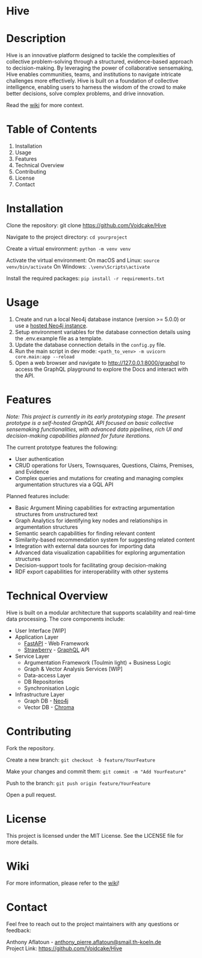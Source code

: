 # Hive

# Description

Hive is an innovative platform designed to tackle the complexities of collective problem-solving through a structured,
evidence-based approach to decision-making. By leveraging the power of collaborative sensemaking, Hive enables
communities, teams, and institutions to navigate intricate challenges more effectively. Hive is built on a foundation of
collective intelligence, enabling users to harness the wisdom of the crowd to make better decisions, solve complex
problems, and drive innovation.

Read the [wiki](https://github.com/Voidcake/Hive/wiki) for more context.

# Table of Contents

1. Installation
2. Usage
3. Features
4. Technical Overview
5. Contributing
6. License
7. Contact

# Installation

Clone the repository:
git clone https://github.com/Voidcake/Hive

Navigate to the project directory:
`cd yourproject`

Create a virtual environment:
`python -m venv venv`

Activate the virtual environment:
On macOS and Linux:
`source venv/bin/activate`
On Windows:
`.\venv\Scripts\activate`

Install the required packages:
`pip install -r requirements.txt`

# Usage

1. Create and run a local Neo4j database instance (version >= 5.0.0) or use
   a [hosted Neo4j instance](https://neo4j.com/cloud/platform/aura-graph-database/).
2. Setup environment variables for the database connection details using the .env.example file as a template.
3. Update the database connection details in the `config.py` file.
4. Run the main script in dev mode: `<path_to_venv> -m uvicorn core.main:app --reload`
5. Open a web browser and navigate to http://127.0.0.1:8000/graphql to access the GraphQL playground to explore the Docs
   and
   interact with the API.

# Features

_Note: This project is currently in its early prototyping stage. The present prototype is a self-hosted GraphQL API
focused
on basic collective sensemaking functionalities, with advanced data pipelines, rich UI and decision-making capabilities
planned for future iterations._

The current prototype features the following:

- User authentication
- CRUD operations for Users, Townsquares, Questions, Claims, Premises, and Evidence
- Complex queries and mutations for creating and managing complex argumentation structures via a GQL API

Planned features include:

- Basic Argument Mining capabilities for extracting argumentation structures from unstructured text
- Graph Analytics for identifying key nodes and relationships in argumentation structures
- Semantic search capabilities for finding relevant content
- Similarity-based recommendation system for suggesting related content
- Integration with external data sources for importing data
- Advanced data visualization capabilities for exploring argumentation structures
- Decision-support tools for facilitating group decision-making
- RDF export capabilities for interoperability with other systems

# Technical Overview

Hive is built on a modular architecture that supports scalability and real-time data processing. The core components
include:

- User Interface [WIP]
- Application Layer
    - [FastAPI](https://fastapi.tiangolo.com/) - Web Framework
    - [Strawberry](https://strawberry.rocks/) - [GraphQL](https://graphql.org/) API
- Service Layer
    - Argumentation Framework (Toulmin light) + Business Logic
    - Graph & Vector Analysis Services [WIP]
    - Data-access Layer
    - DB Repositories
    - Synchronisation Logic
- Infrastructure Layer
    - Graph DB - [Neo4j](https://neo4j.com/)
    - Vector DB - [Chroma](https://www.trychroma.com/)

# Contributing

Fork the repository.

Create a new branch:
`git checkout -b feature/YourFeature`

Make your changes and commit them:
`git commit -m "Add YourFeature"`

Push to the branch:
`git push origin feature/YourFeature`

Open a pull request.

# License

This project is licensed under the MIT License. See the LICENSE file for more details.

# Wiki

For more information, please refer to the [wiki](https://github.com/Voidcake/Hive/wiki)!

# Contact

Feel free to reach out to the project maintainers with any questions or feedback:

Anthony Aflatoun - anthony_pierre.aflatoun@smail.th-koeln.de  
Project Link: https://github.com/Voidcake/Hive